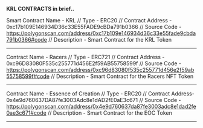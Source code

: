 **KRL CONTRACTS in brief..**

Smart Contract Name - KRL // 
Type                - ERC20 //
Contract Address    - 0xc17b109E146934D36c33E55FADE9cBDa791b0366 //
Source Code         - https://polygonscan.com/address/0xc17b109e146934d36c33e55fade9cbda791b0366#code //
Description         - Smart Contract for the KRL Token

---------------------------------------------------------------------------------------------------------------------------------------------------------------------

Contract Name    - Racers // 
Type             - ERC721 // 
Contract Address - 0xc96D83080F535c255771d456E2f59AB55758599f // 
Source Code      - https://polygonscan.com/address/0xc96d83080f535c255771d456e2f59ab55758599f#code // 
Description      - Smart Contract for the Racers NFT Token

----------------------------------------------------------------------------------------------------------------------------------------------------------------------

Contract Name   - Essence of Creation // 
Type            - ERC20 // 
Contract Address- 0x4e9d760637DA87fe3003Adc8e1dAD2fE0aE3c671 // 
Source Code     - https://polygonscan.com/address/0x4e9d760637da87fe3003adc8e1dad2fe0ae3c671#code // 
Description     - Smart Contract for the EOC Token

-----------------------------------------------------------------------------------------------------------------------------------------------------------------------
